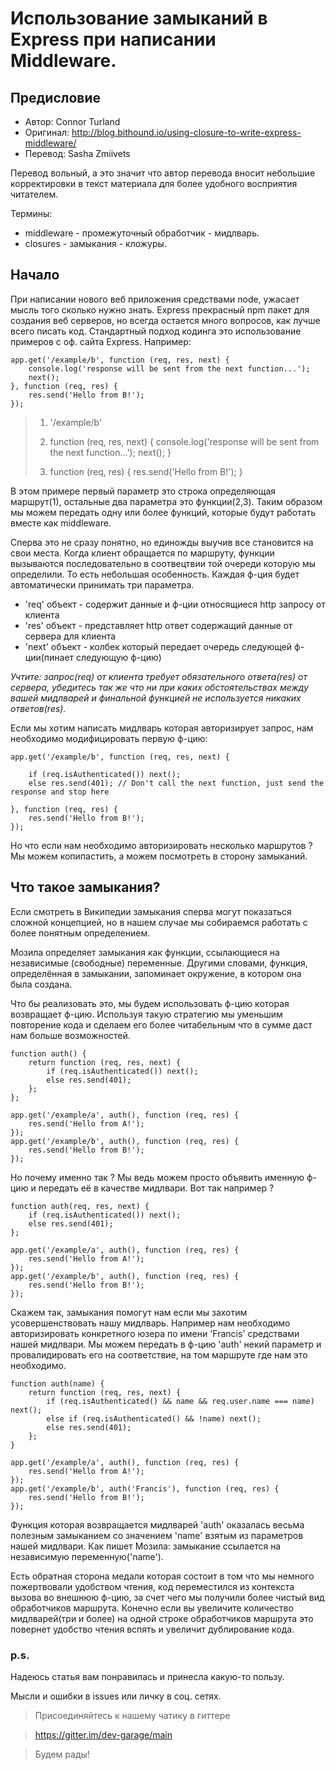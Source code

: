 # Использование замыканий в Express при написании Middleware.

## Предисловие

- Автор: Connor Turland
- Оригинал: http://blog.bithound.io/using-closure-to-write-express-middleware/
- Перевод: Sasha Zmiivets

Перевод вольный, а это значит что автор перевода вносит небольшие корректировки в текст материала для более удобного восприятия читателем.

Термины:
- middleware - промежуточный обработчик - мидлварь.
- closures - замыкания - кложуры.

## Начало

При написании нового веб приложения средствами node, ужасает мысль того сколько нужно знать. Express прекрасный npm пакет для создания веб серверов, но всегда остается много вопросов, как лучше всего писать код. Стандартный подход кодинга это использование примеров с оф. сайта Express. Например:

```
app.get('/example/b', function (req, res, next) {
	console.log('response will be sent from the next function...');
	next();
}, function (req, res) {
	res.send('Hello from B!');
});
```


> 1. '/example/b'
>
> 2. function (req, res, next) {
>	console.log('response will be sent from the next function...');
>	next();
>}
>
>3. function (req, res) {
>	res.send('Hello from B!');
>}

В этом примере первый параметр это строка определяющая маршрут(1), остальные два параметра это функции(2,3). Таким образом мы можем передать одну или более функций, которые будут работать вместе как middleware.

Сперва это не сразу понятно, но единожды выучив все становится на свои места. Когда клиент обращается по маршруту, функции вызываются последовательно в соотвецтвии той очереди которую мы определили. То есть небольшая особенность. Каждая ф-ция будет автоматически принимать три параметра.

- 'req' объект - содержит данные и ф-ции относящиеся http запросу от клиента
- 'res' объект - представляет http ответ содержащий данные от сервера для клиента
- 'next' объект - колбек который передает очередь следующей ф-ции(пинает следующую ф-цию)

*Учтите: запрос(req) от клиента требует обязательного ответа(res) от сервера, убедитесь так же что ни при каких обстоятельствах между вашей мидлварей и финальной функцией не используется никаких ответов(res).*

Если мы хотим написать мидлварь которая авторизирует запрос, нам необходимо модифицировать первую ф-цию:

```
app.get('/example/b', function (req, res, next) {

	if (req.isAuthenticated()) next();
	else res.send(401); // Don't call the next function, just send the response and stop here

}, function (req, res) {
	res.send('Hello from B!');
});
```

Но что если нам необходимо авторизировать несколько маршрутов ?
Мы можем копипастить, а можем посмотреть в сторону замыканий.

## Что такое замыкания?

Если смотреть в Википедии замыкания сперва могут показаться сложной концепцией, но в нашем случае мы собираемся работать с более понятным определением.

Мозила определяет замыкания как функции, ссылающиеся на независимые (свободные) переменные. Другими словами, функция, определённая в замыкании, запоминает окружение, в котором она была создана.

Что бы реализовать это, мы будем использовать ф-цию которая возвращает ф-цию. Используя такую стратегию мы уменьшим повторение кода и сделаем его более читабельным что в сумме даст нам больше возможностей.

```
function auth() {
	return function (req, res, next) {
		if (req.isAuthenticated()) next();
		else res.send(401);
	};
};

app.get('/example/a', auth(), function (req, res) {
	res.send('Hello from A!');
});
app.get('/example/b', auth(), function (req, res) {
	res.send('Hello from B!');
});
```

Но почему именно так ? Мы ведь можем просто объявить именную ф-цию и передать её в качестве мидлвари. Вот так например ?

```
function auth(req, res, next) {
	if (req.isAuthenticated()) next();
	else res.send(401);
};

app.get('/example/a', auth(), function (req, res) {
	res.send('Hello from A!');
});
app.get('/example/b', auth(), function (req, res) {
	res.send('Hello from B!');
});
```

Скажем так, замыкания помогут нам если мы захотим усовершенствовать нашу мидлварь. Например нам необходимо авторизировать конкретного юзера по имени 'Francis' средствами нашей мидлвари. Мы можем передать в ф-цию 'auth' некий параметр и провалидировать его на соответствие, на том маршруте где нам это необходимо.

```
function auth(name) {  
	return function (req, res, next) {
		if (req.isAuthenticated() && name && req.user.name === name) next();
		else if (req.isAuthenticated() && !name) next();
		else res.send(401);
	};
}

app.get('/example/a', auth(), function (req, res) {  
	res.send('Hello from A!');
});
app.get('/example/b', auth('Francis'), function (req, res) {  
	res.send('Hello from B!');
});
```

Функция которая возвращается мидлварей 'auth' оказалась весьма полезным замыканием со значением 'name' взятым из параметров нашей мидлвари. Как пишет Мозила: замыкание ссылается на независимую переменную('name').

Есть обратная сторона медали которая состоит в том что мы немного пожертвовали удобством чтения, код переместился из контекста вызова во внешнюю ф-цию, за счет чего мы получили более чистый вид обработчиков маршрута. Конечно если вы увеличите количество мидлварей(три и более) на одной строке обработчиков маршрута это повернет удобство чтения вспять и увеличит дублирование кода.


### p.s.
Надеюсь статья вам понравилась и принесла какую-то пользу.

Мысли и ошибки в issues или личку в соц. сетях.

>Присоединяйтесь к нашему чатику в гиттере

>https://gitter.im/dev-garage/main

>Будем рады!
